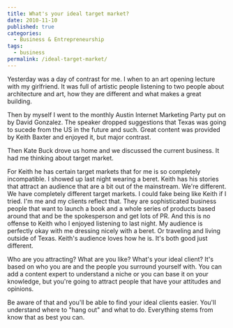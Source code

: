 ```yaml
---
title: What's your ideal target market?
date: 2010-11-10
published: true
categories:
  - Business & Entrepreneurship
tags:
  - business
permalink: /ideal-target-market/
---
```

Yesterday was a day of contrast for me. I when to an art opening lecture with my girlfriend. It was full of artistic people listening to two people about architecture and art, how they are different and what makes a great building.

Then by myself I went to the monthly Austin Internet Marketing Party put on by David Gonzalez. The speaker dropped suggestions that Texas was going to sucede from the US in the future and such. Great content was provided by Keith Baxter and enjoyed it, but major contrast.

Then Kate Buck drove us home and we discussed the current business. It had me thinking about target market.

For Keith he has certain target markets that for me is so completely incompatible. I showed up last night wearing a beret. Keith has his stories that attract an audience that are a bit out of the mainstream. We're different. We have completely different target markets. I could fake being like Keith if I tried. I'm me and my clients reflect that. They are sophisticated business people that want to launch a book and a whole series of products based around that and be the spokesperson and get lots of PR. And this is no offense to Keith who I enjoyed listening to last night. My audience is perfectly okay with me dressing nicely with a beret. Or traveling and living outside of Texas. Keith's audience loves how he is. It's both good just different.

Who are you attracting? What are you like? What's your ideal client? It's based on who you are and the people you surround yourself with. You can add a content expert to understand a niche or you can base it on your knowledge, but you're going to attract people that have your attitudes and opinions.

Be aware of that and you'll be able to find your ideal clients easier. You'll understand where to "hang out" and what to do. Everything stems from know that as best you can.

